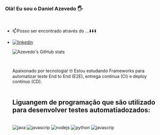 
### Olá! Eu sou o Daniel Azevedo 🖐️
<br/>

<ul>
  <li>📫Posso ser encontrado através do ...⬇️⬇️⬇️</li>
  <li>
  
  [![linkedin](https://img.shields.io/badge/LinkedIn-0077B5?style=for-the-badge&logo=linkedin&logoColor=white)](https://www.linkedin.com/in/daniel-azevedo-5a3011135/)
  
</li>

![Azevedo's GitHub stats](https://github-readme-stats.vercel.app/api?username=danielazevedocb&show_icons=true&theme=dracula)

<br/>

Apaixonado por tecnologia! 🤓 Estou estudando Frameworks para automatizar teste End to End (E2E), entrega contínua (CI) e deploy contínuo (CD).<br/>
<br/>

## Liguangem de programação que são utilizado para desenvolver testes automatiadozados:

<div style="display: inline_block"><br/>
 <img align="center" alt="java" src="https://img.shields.io/badge/Java-ED8B00?style=for-the-badge&logo=java&logoColor=white" />
 <img align="center" alt="javascrip" src="https://img.shields.io/badge/JavaScript-F7DF1E?style=for-the-badge&logo=javascript&logoColor=black" />
  <img align="center" alt="nodejs" src="https://img.shields.io/badge/Node.js-43853D?style=for-the-badge&logo=node.js&logoColor=white" />
  <img align="center" alt="python" src="https://img.shields.io/badge/Python-14354C?style=for-the-badge&logo=python&logoColor=white" />
  <img align="center" alt="javascrip" src="https://img.shields.io/badge/JavaScript-F7DF1E?style=for-the-badge&logo=javascript&logoColor=black" />
  
 </div><br/>
